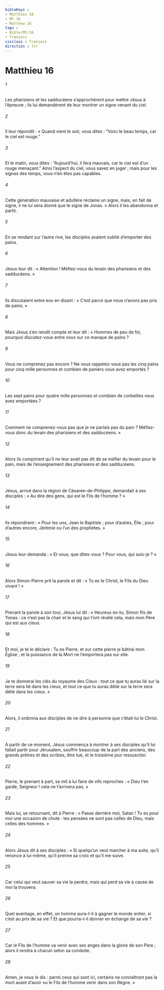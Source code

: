 ```yaml
---
bibleKeys : 
- Matthieu 16
- Mt 16
- Matthew 16
tags : 
- Bible/Mt/16
- français
cssclass : français
direction : ltr
---
```


# Matthieu 16

###### 1
Les pharisiens et les sadducéens s’approchèrent pour mettre Jésus à l’épreuve ; ils lui demandèrent de leur montrer un signe venant du ciel.
###### 2
Il leur répondit : « Quand vient le soir, vous dites : “Voici le beau temps, car le ciel est rouge.”
###### 3
Et le matin, vous dites : “Aujourd’hui, il fera mauvais, car le ciel est d’un rouge menaçant.” Ainsi l’aspect du ciel, vous savez en juger ; mais pour les signes des temps, vous n’en êtes pas capables.
###### 4
Cette génération mauvaise et adultère réclame un signe, mais, en fait de signe, il ne lui sera donné que le signe de Jonas. » Alors il les abandonna et partit.
###### 5
En se rendant sur l’autre rive, les disciples avaient oublié d’emporter des pains.
###### 6
Jésus leur dit : « Attention ! Méfiez-vous du levain des pharisiens et des sadducéens. »
###### 7
Ils discutaient entre eux en disant : « C’est parce que nous n’avons pas pris de pains. »
###### 8
Mais Jésus s’en rendit compte et leur dit : « Hommes de peu de foi, pourquoi discutez-vous entre vous sur ce manque de pains ?
###### 9
Vous ne comprenez pas encore ? Ne vous rappelez-vous pas les cinq pains pour cinq mille personnes et combien de paniers vous avez emportés ?
###### 10
Les sept pains pour quatre mille personnes et combien de corbeilles vous avez emportées ?
###### 11
Comment ne comprenez-vous pas que je ne parlais pas du pain ? Méfiez-vous donc du levain des pharisiens et des sadducéens. »
###### 12
Alors ils comprirent qu’il ne leur avait pas dit de se méfier du levain pour le pain, mais de l’enseignement des pharisiens et des sadducéens.
###### 13
Jésus, arrivé dans la région de Césarée-de-Philippe, demandait à ses disciples : « Au dire des gens, qui est le Fils de l’homme ? »
###### 14
Ils répondirent : « Pour les uns, Jean le Baptiste ; pour d’autres, Élie ; pour d’autres encore, Jérémie ou l’un des prophètes. »
###### 15
Jésus leur demanda : « Et vous, que dites-vous ? Pour vous, qui suis-je ? »
###### 16
Alors Simon-Pierre prit la parole et dit : « Tu es le Christ, le Fils du Dieu vivant ! »
###### 17
Prenant la parole à son tour, Jésus lui dit : « Heureux es-tu, Simon fils de Yonas : ce n’est pas la chair et le sang qui t’ont révélé cela, mais mon Père qui est aux cieux.
###### 18
Et moi, je te le déclare : Tu es Pierre, et sur cette pierre je bâtirai mon Église ; et la puissance de la Mort ne l’emportera pas sur elle.
###### 19
Je te donnerai les clés du royaume des Cieux : tout ce que tu auras lié sur la terre sera lié dans les cieux, et tout ce que tu auras délié sur la terre sera délié dans les cieux. »
###### 20
Alors, il ordonna aux disciples de ne dire à personne que c’était lui le Christ.
###### 21
À partir de ce moment, Jésus commença à montrer à ses disciples qu’il lui fallait partir pour Jérusalem, souffrir beaucoup de la part des anciens, des grands prêtres et des scribes, être tué, et le troisième jour ressusciter.
###### 22
Pierre, le prenant à part, se mit à lui faire de vifs reproches : « Dieu t’en garde, Seigneur ! cela ne t’arrivera pas. »
###### 23
Mais lui, se retournant, dit à Pierre : « Passe derrière moi, Satan ! Tu es pour moi une occasion de chute : tes pensées ne sont pas celles de Dieu, mais celles des hommes. »
###### 24
Alors Jésus dit à ses disciples : « Si quelqu’un veut marcher à ma suite, qu’il renonce à lui-même, qu’il prenne sa croix et qu’il me suive.
###### 25
Car celui qui veut sauver sa vie la perdra, mais qui perd sa vie à cause de moi la trouvera.
###### 26
Quel avantage, en effet, un homme aura-t-il à gagner le monde entier, si c’est au prix de sa vie ? Et que pourra-t-il donner en échange de sa vie ?
###### 27
Car le Fils de l’homme va venir avec ses anges dans la gloire de son Père ; alors il rendra à chacun selon sa conduite.
###### 28
Amen, je vous le dis : parmi ceux qui sont ici, certains ne connaîtront pas la mort avant d’avoir vu le Fils de l’homme venir dans son Règne. »
